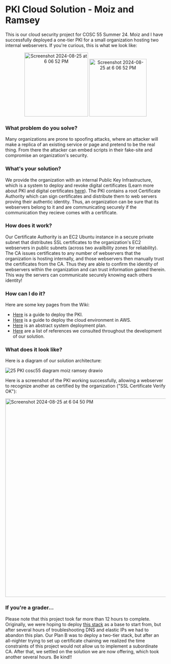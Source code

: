 # PKI Cloud Solution - Moiz and Ramsey
This is our cloud security project for COSC 55 Summer 24. Moiz and I have successfully deployed a one-tier PKI for a small organization hosting two internal webservers. If you're curious, this is what we look like:


<p align="center">
  <img width="200" alt="Screenshot 2024-08-25 at 6 06 52 PM" src="https://github.com/user-attachments/assets/9f119f67-c0c8-477a-99ef-da440e7d452e">  
  <img width="180" alt="Screenshot 2024-08-25 at 6 06 52 PM" src="https://github.com/user-attachments/assets/c39a7907-0aa2-4952-9446-4d7867526a15">   
</p>

### What problem do you solve?
Many organizations are prone to spoofing attacks, where an attacker will make a replica of an existing service or page and pretend to be the real thing. From there the attacker can embed scripts in their fake-site and compromise an organization's security.

### What's your solution?
We provide the organization with an internal Public Key Infrastructure, which is a system to deploy and revoke digital certificates (Learn more about PKI and digital certificates [here](https://www.youtube.com/watch?v=0ctat6RBrFo)). The PKI contains a root Certificate Authority which can sign certificates and distribute them to web servers proving their authentic identity. Thus, an organization can be sure that its webservers belong to it and are communicating securely if the communication they recieve comes with a certificate.

### How does it work?
Our Certificate Authority is an EC2 Ubuntu instance in a secure private subnet that distributes SSL certificates to the organization's EC2 webservers in public subnets (across two availbility zones for reliability). The CA issues certificates to any number of webservers that the organization is hosting internally, and those webservers then manually trust the certificates from the CA. Thus they are able to confirm the identity of webservers within the organization and can trust information gained therein. This way the servers can communicate securely knowing each others identity!

### How can I do it?
Here are some key pages from the Wiki:
* [Here](https://github.com/RamseyW2004/cosc55project/wiki/Functional-PKI-Deployment-Guide) is a guide to deploy the PKI.
* [Here](https://github.com/RamseyW2004/cosc55project/wiki/Functional-Cloud-Deployment-Guide) is a guide to deploy the cloud environment in AWS.
* [Here](https://github.com/RamseyW2004/cosc55project/wiki/System-Deployment-Plan) is an abstract system deployment plan.
* [Here](https://github.com/RamseyW2004/cosc55project/wiki/References) are a list of references we consulted throughout the development of our solution.

### What does it look like?
Here is a diagram of our solution architecture:

![25 PKI cosc55 diagram moiz ramsey drawio](https://github.com/user-attachments/assets/76a3deaa-ded5-4f4f-965e-2a382d9e44d6)

Here is a screenshot of the PKI working successfully, allowing a webserver to recognize another as certified by the organization ("SSL Certificate Verify OK"):

<img width="621" alt="Screenshot 2024-08-25 at 6 04 50 PM" src="https://github.com/user-attachments/assets/c795aa75-263e-4024-9ec7-5832b5b75170">

### If you're a grader...
Please note that this project took far more than 12 hours to complete. Originally, we were hoping to deploy [this stack](https://aws.amazon.com/ar/solutions/implementations/microsoft-pki/) as a base to start from, but after several hours of troubleshooting DNS and elastic IPs we had to abandon this plan. Our Plan B was to deploy a two-tier stack, but after an all-nighter trying to set up certificate chaining we realized the time constraints of this project would not allow us to implement a subordinate CA. After that, we settled on the solution we are now offering, which took another several hours. Be kind!!


